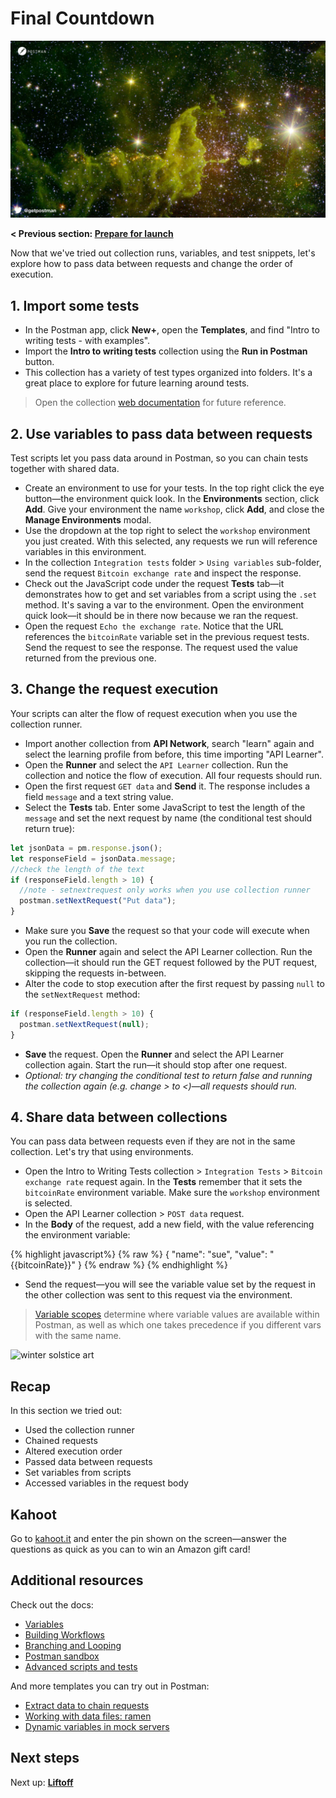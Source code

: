 # Final Countdown

![Countdown](./Countdown.jpg)

__< Previous section: [Prepare for launch](./part1-PrepareForLaunch.md)__

Now that we've tried out collection runs, variables, and test snippets, let's explore how to pass data between requests and change the order of execution.

## 1. Import some tests

* In the Postman app, click **New+**, open the **Templates**, and find "Intro to writing tests - with examples".
* Import the **Intro to writing tests** collection using the **Run in Postman** button.
* This collection has a variety of test types organized into folders. It's a great place to explore for future learning around tests.

> Open the collection [web documentation](https://documenter.getpostman.com/view/1559645/RzZFCGFR?version=latest) for future reference.

## 2. Use variables to pass data between requests

Test scripts let you pass data around in Postman, so you can chain tests together with shared data.

* Create an environment to use for your tests. In the top right click the eye button—the environment quick look. In the __Environments__ section, click __Add__. Give your environment the name `workshop`, click __Add__, and close the __Manage Environments__ modal.
* Use the dropdown at the top right to select the `workshop` environment you just created. With this selected, any requests we run will reference variables in this environment.
* In the collection `Integration tests` folder &gt; `Using variables` sub-folder, send the request `Bitcoin exchange rate` and inspect the response.
* Check out the JavaScript code under the request **Tests** tab—it demonstrates how to get and set variables from a script using the `.set` method. It's saving a var to the environment. Open the environment quick look—it should be in there now because we ran the request.
* Open the request `Echo the exchange rate`. Notice that the URL references the `bitcoinRate` variable set in the previous request tests. Send the request to see the response. The request used the value returned from the previous one.

## 3. Change the request execution

Your scripts can alter the flow of request execution when you use the collection runner.

* Import another collection from __API Network__, search "learn" again and select the learning profile from before, this time importing "API Learner".
* Open the __Runner__ and select the `API Learner` collection. Run the collection and notice the flow of execution. All four requests should run.
* Open the first request `GET data` and __Send__ it. The response includes a field `message` and a text string value.
* Select the __Tests__ tab. Enter some JavaScript to test the length of the `message` and set the next request by name (the conditional test should return true):

```javascript
let jsonData = pm.response.json();
let responseField = jsonData.message;
//check the length of the text
if (responseField.length > 10) {
  //note - setnextrequest only works when you use collection runner
  postman.setNextRequest("Put data");
}
```

* Make sure you __Save__ the request so that your code will execute when you run the collection.
* Open the __Runner__ again and select the API Learner collection. Run the collection—it should run the GET request followed by the PUT request, skipping the requests in-between.
* Alter the code to stop execution after the first request by passing `null` to the `setNextRequest` method:

```javascript
if (responseField.length > 10) {
  postman.setNextRequest(null);
}
```

* __Save__ the request. Open the __Runner__ and select the API Learner collection again. Start the run—it should stop after one request.
* _Optional: try changing the conditional test to return false and running the collection again (e.g. change &gt; to &lt;)—all requests should run._

## 4. Share data between collections

You can pass data between requests even if they are not in the same collection. Let's try that using environments.

* Open the Intro to Writing Tests collection &gt; `Integration Tests` &gt; `Bitcoin exchange rate` request again. In the __Tests__ remember that it sets the `bitcoinRate` environment variable. Make sure the `workshop` environment is selected.
* Open the API Learner collection &gt; `POST data` request.
* In the __Body__ of the request, add a new field, with the value referencing the environment variable:

{% highlight javascript%}
{% raw %}
{
	"name": "sue",
	"value": "{{bitcoinRate}}"
}
{% endraw %}
{% endhighlight %}

* Send the request—you will see the variable value set by the request in the other collection was sent to this request via the environment.

> [Variable scopes](https://learning.postman.com/docs/postman/variables-and-environments/variables/) determine where variable values are available within Postman, as well as which one takes precedence if you different vars with the same name.

![[winter solstice art](https://apod.nasa.gov/apod/image/1712/WinterSolsticeMW_Seip.jpg)](https://apod.nasa.gov/apod/image/1712/WinterSolsticeMW_Seip.jpg)

## Recap

In this section we tried out:

* Used the collection runner
* Chained requests
* Altered execution order
* Passed data between requests
* Set variables from scripts
* Accessed variables in the request body

## Kahoot

Go to [kahoot.it](https://kahoot.it/) and enter the pin shown on the screen—answer the questions as quick as you can to win an Amazon gift card!

## Additional resources

Check out the docs:

* [Variables](https://learning.postman.com/docs/postman/variables-and-environments/variables/)
* [Building Workflows](https://learning.postman.com/docs/postman/collection-runs/building-workflows/)
* [Branching and Looping](https://learning.postman.com/docs/postman/scripts/branching-and-looping/)
* [Postman sandbox](https://learning.postman.com/docs/postman/scripts/postman-sandbox/)
* [Advanced scripts and tests](https://learning.postman.com/docs/postman/collection-runs/building-workflows/)

And more templates you can try out in Postman:

* [Extract data to chain requests](https://explore.postman.com/templates/1616/extract-data-to-chain-requests)
* [Working with data files: ramen](https://explore.postman.com/templates/1433/working-with-data-files-ramen)
* [Dynamic variables in mock servers](https://explore.postman.com/templates/3360/dynamic-variables-in-mock-servers)

## Next steps

Next up: __[Liftoff](./part3-Liftoff.md)__
